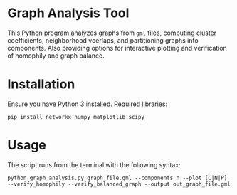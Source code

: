 # Graph Analysis Tool

This Python program analyzes graphs from `gml` files, computing cluster coefficients, neighborhood voerlaps, and partitioning graphs into components. Also providing options for interactive plotting and verification of homophily and graph balance.

# Installation

Ensure you have Python 3 installed. Required libraries:

```
pip install networkx numpy matplotlib scipy
```

# Usage

The script runs from the terminal with the following syntax:

```
python graph_analysis.py graph_file.gml --components n --plot [C|N|P] --verify_homophily --verify_balanced_graph --output out_graph_file.gml
```
